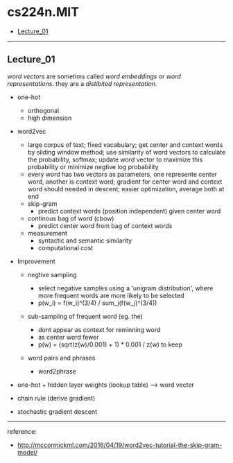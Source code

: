 
# cs224n.MIT

- [Lecture_01](#lecture_01)

---

## <div id="lecture_01"></div>Lecture_01


*word vectors* are sometims called *word embeddings* or *word representations*. they are a *distibited representation*.

- one-hot  
    - orthogonal  
    - high dimension  
- word2vec  
    - large corpus of text; fixed vacabulary; get center and context words by sliding window method; use similarity of word vectors to calculate the probability, softmax; update word vector to maximize this probability or minimize negtive log probability
    - every word has two vectors as parameters, one represente center word, another is context word; gradient for center word and context word should needed in descent; easier optimization, average both at end
    - skip-gram  
        - predict context words (position independent) given center word
    - continous bag of word (cbow)  
        - predict center word from bag of context words
    - measurement  
        - syntactic and semantic similarity 
        - computational cost

- Improvement
    - negtive sampling  
        - select negative samples using a 'unigram distribution', where more frequent words are more likely to be selected
        - p(w_i) = f(w_i)^(3/4) / sum_j(f(w_j)^(3/4))
    - sub-sampling of frequent word (eg. the)
        - dont appear as context for reminning word
        - as center word fewer
        - p(w) = (sqrt(z(w)/0.001) + 1) * 0.001 / z(w) to keep

    - word pairs and phrases
        - word2phrase
- one-hot + hidden layer weights (lookup table) --> word vecter
- chain rule (derive gradient)
- stochastic gradient descent

---
reference:
- http://mccormickml.com/2016/04/19/word2vec-tutorial-the-skip-gram-model/